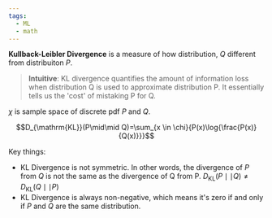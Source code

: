 ```yaml
---
tags:
  - ML
  - math
---
```

**Kullback-Leibler Divergence** is a measure of how distribution, $Q$ different from distribuiton $P$. 

>**Intuitive**: KL divergence quantifies the amount of information loss when distribution Q is used to approximate distribution P. It essentially tells us the 'cost' of mistaking P for Q.

$\chi$ is sample space of discrete pdf $P$ and $Q$.

$$D_{\mathrm{KL}}(P\mid\mid Q)=\sum_{x \in \chi}{P(x)\log{\frac{P(x)}{Q(x)}}}$$

Key things:
- KL Divergence is not symmetric. In other words, the divergence of $P$ from $Q$ is not the same as the divergence of Q from P. $D_{\mathrm{KL}}(P\mid\mid Q)\neq D_{\mathrm{KL}}(Q\mid\mid P)$
- KL Divergence is always non-negative, which means it's zero if and only if $P$ and $Q$ are the same distribution.